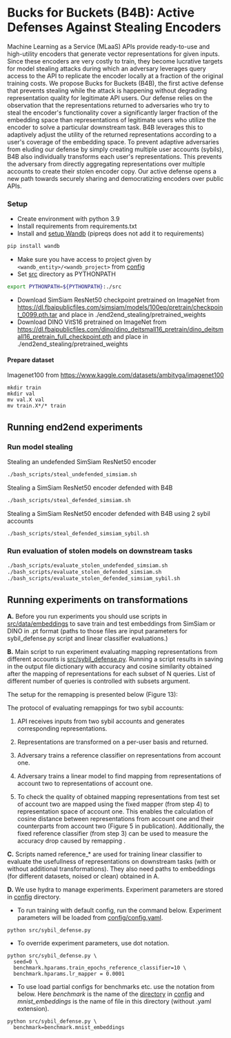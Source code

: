 # Bucks for Buckets (B4B): Active Defenses Against Stealing Encoders
Machine Learning as a Service (MLaaS) APIs provide ready-to-use and high-utility encoders that generate vector representations for given inputs. Since these encoders are very costly to train, they become lucrative targets for model stealing attacks during which an adversary leverages query access to the API to replicate the encoder locally at a fraction of the original training costs. We propose Bucks for Buckets (B4B), the first active defense that prevents stealing while the attack is happening without degrading representation quality for legitimate API users. Our defense relies on the observation that the representations returned to adversaries who try to steal the encoder's functionality cover a significantly larger fraction of the embedding space than representations of legitimate users who utilize the encoder to solve a particular downstream task. B4B leverages this to adaptively adjust the utility of the returned representations according to a user's coverage of the embedding space. To prevent adaptive adversaries from eluding our defense by simply creating multiple user accounts (sybils), B4B also individually transforms each user's representations. This prevents the adversary from directly aggregating representations over multiple accounts to create their stolen encoder copy. Our active defense opens a new path towards securely sharing and democratizing encoders over public APIs.

### Setup
* Create environment with python 3.9
* Install requirements from requirements.txt
* Install and [setup Wandb](https://docs.wandb.ai/quickstart) (pipreqs does not add it to requirements)
```bash
pip install wandb
```
* Make sure you have access to project given by `<wandb_entity>/<wandb_project>` from [config](config)
* Set [src](src) directory as PYTHONPATH
```bash
export PYTHONPATH=${PYTHONPATH}:./src
```
* Download SimSiam ResNet50 checkpoint pretrained on ImageNet from https://dl.fbaipublicfiles.com/simsiam/models/100ep/pretrain/checkpoint_0099.pth.tar and place in ./end2end_stealing/pretrained_weights
* Download DINO VitS16 pretrained on ImageNet from https://dl.fbaipublicfiles.com/dino/dino_deitsmall16_pretrain/dino_deitsmall16_pretrain_full_checkpoint.pth and place in ./end2end_stealing/pretrained_weights
#### Prepare dataset
Imagenet100 from https://www.kaggle.com/datasets/ambityga/imagenet100

```
mkdir train
mkdir val
mv val.X val
mv train.X*/* train
```

## Running end2end experiments

### Run model stealing
Stealing an undefended SimSiam ResNet50 encoder
```bash
./bash_scripts/steal_undefended_simsiam.sh
```
Stealing a SimSiam ResNet50 encoder defended with B4B
```bash
./bash_scripts/steal_defended_simsiam.sh
```
Stealing a SimSiam ResNet50 encoder defended with B4B using 2 sybil accounts
```bash
./bash_scripts/steal_defended_simsiam_sybil.sh
```

### Run evaluation of stolen models on downstream tasks
```bash
./bash_scripts/evaluate_stolen_undefended_simsiam.sh
./bash_scripts/evaluate_stolen_defended_simsiam.sh
./bash_scripts/evaluate_stolen_defended_simsiam_sybil.sh
```

## Running experiments on transformations
**A.** Before you run experiments you should use scripts in [src/data/embeddings](src/data/embeddings)
to save train and test embeddings from SimSiam or DINO in .pt format
(paths to those files are input parameters for sybil_defense.py script and linear classifier evaluations.)

**B.** Main script to run experiment evaluating mapping representations from different accounts is [src/sybil_defense.py](src/sybil_defense.py).
Running a script results in saving in the output file dictionary with accuracy and cosine similarity obtained after the mapping of representations for each subset of N queries. List of different number of queries is controlled with subsets argument.

The setup for the remapping is presented below (Figure 13):

The protocol of evaluating remappings for two sybil accounts:

1. API receives inputs from two sybil accounts and generates corresponding representations.

2. Representations are transformed on a per-user basis and returned.

3. Adversary trains a reference classifier on representations from account one.

4. Adversary trains a linear model to find mapping from representations of account two to representations of account one.

5. To check the quality of obtained mapping representations from test set of account two are mapped using the fixed mapper (from step 4) to representation space of account one. This enables the calculation of cosine distance between representations from account one and their counterparts from account two (Figure 5 in publication). Additionally, the fixed reference classifier (from step 3) can be used to measure the accuracy drop caused by remapping .

**C.** Scripts named reference_* are used for training linear classifier to evaluate the usefullness of representations on downstream tasks (with or without additional transformations). They also need paths to embeddings (for different datasets, noised or clean) obtained in A.

**D.** We use hydra to manage experiments. Experiment parameters are stored in [config](config) directory.

* To run training with default config, run the command below.
Experiment parameters will be loaded from [config/config.yaml](config/config.yaml).
```shell
python src/sybil_defense.py
```
* To override experiment parameters, use dot notation.
```shell
python src/sybil_defense.py \
  seed=0 \
  benchmark.hparams.train_epochs_reference_classifier=10 \
  benchmark.hparams.lr_mapper = 0.0001
```
* To use load partial configs for benchmarks etc. use the notation from below.
Here *benchmark* is the name of the [directory](config/benchmark) in [config](config) and
*mnist_embeddings* is the name of file in this directory (without .yaml extension).
```shell
python src/sybil_defense.py \
  benchmark=benchmark.mnist_embeddings
```

